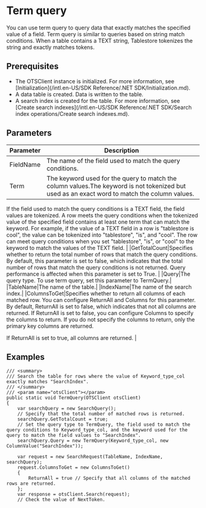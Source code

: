 # Term query

You can use term query to query data that exactly matches the specified value of a field. Term query is similar to queries based on string match conditions. When a table contains a TEXT string, Tablestore tokenizes the string and exactly matches tokens.

## Prerequisites

-   The OTSClient instance is initialized. For more information, see [Initialization](/intl.en-US/SDK Reference/.NET SDK/Initialization.md).
-   A data table is created. Data is written to the table.
-   A search index is created for the table. For more information, see [Create search indexes](/intl.en-US/SDK Reference/.NET SDK/Search index operations/Create search indexes.md).

## Parameters

|Parameter|Description|
|---------|-----------|
|FieldName|The name of the field used to match the query conditions.|
|Term|The keyword used for the query to match the column values.The keyword is not tokenized but used as an exact word to match the column values.

If the field used to match the query conditions is a TEXT field, the field values are tokenized. A row meets the query conditions when the tokenized value of the specified field contains at least one term that can match the keyword. For example, if the value of a TEXT field in a row is "tablestore is cool", the value can be tokenized into "tablestore", "is", and "cool". The row can meet query conditions when you set "tablestore", "is", or "cool" to the keyword to match the values of the TEXT field. |
|GetTotalCount|Specifies whether to return the total number of rows that match the query conditions. By default, this parameter is set to false, which indicates that the total number of rows that match the query conditions is not returned. Query performance is affected when this parameter is set to True. |
|Query|The query type. To use term query, set this parameter to TermQuery.|
|TableName|The name of the table.|
|IndexName|The name of the search index.|
|ColumnsToGet|Specifies whether to return all columns of each matched row. You can configure ReturnAll and Columns for this parameter. By default, ReturnAll is set to false, which indicates that not all columns are returned. If ReturnAll is set to false, you can configure Columns to specify the columns to return. If you do not specify the columns to return, only the primary key columns are returned.

If ReturnAll is set to true, all columns are returned. |

## Examples

```
/// <summary>
/// Search the table for rows where the value of Keyword_type_col exactly matches "SearchIndex".
/// </summary>
/// <param name="otsClient"></param>
public static void TermQuery(OTSClient otsClient)
{
    var searchQuery = new SearchQuery();
    // Specify that the total number of matched rows is returned.
    searchQuery.GetTotalCount = true;
    // Set the query type to TermQuery, the field used to match the query conditions to Keyword_type_col, and the keyword used for the query to match the field values to "SearchIndex".
    searchQuery.Query = new TermQuery(Keyword_type_col, new ColumnValue("SearchIndex"));

    var request = new SearchRequest(TableName, IndexName, searchQuery);
    request.ColumnsToGet = new ColumnsToGet()
    {
        ReturnAll = true // Specify that all columns of the matched rows are returned.
    };
    var response = otsClient.Search(request);
    // Check the value of NextToken.
```

